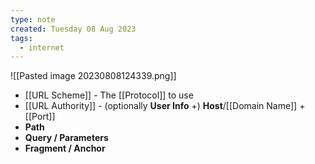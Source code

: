 ```yaml
---
type: note
created: Tuesday 08 Aug 2023
tags:
  - internet
---
```

![[Pasted image 20230808124339.png]]


- [[URL Scheme]] - The [[Protocol]] to use
- [[URL Authority]] - (optionally **User Info** +) **Host**/[[Domain Name]] + [[Port]]
- **Path**
- **Query / Parameters**
- **Fragment / Anchor**